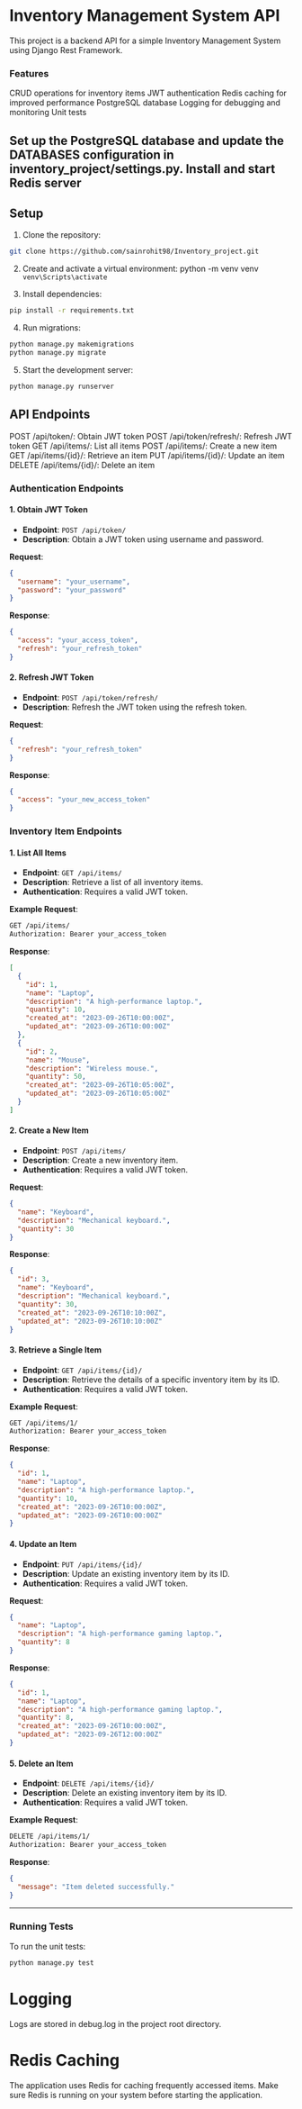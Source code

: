 # Inventory Management System API
This project is a backend API for a simple Inventory Management System using Django Rest Framework.

### Features
 CRUD operations for inventory items 
JWT authentication
Redis caching for improved performance
PostgreSQL database
Logging for debugging and monitoring
Unit tests


Set up the PostgreSQL database and update the DATABASES configuration in inventory_project/settings.py.
Install and start Redis server
---

## Setup


1. Clone the repository:

```bash
git clone https://github.com/sainrohit98/Inventory_project.git

```


2. Create and activate a virtual environment:
python -m venv venv
`venv\Scripts\activate`

3. Install dependencies:

```bash
pip install -r requirements.txt
```

4. Run migrations:

```bash
python manage.py makemigrations
python manage.py migrate
```

5. Start the development server:

```bash
python manage.py runserver
```


## API Endpoints

POST /api/token/: Obtain JWT token
POST /api/token/refresh/: Refresh JWT token
GET /api/items/: List all items
POST /api/items/: Create a new item
GET /api/items/{id}/: Retrieve an item
PUT /api/items/{id}/: Update an item
DELETE /api/items/{id}/: Delete an item


### Authentication Endpoints

#### 1. Obtain JWT Token
- **Endpoint**: `POST /api/token/`
- **Description**: Obtain a JWT token using username and password.

**Request**:
```json
{
  "username": "your_username",
  "password": "your_password"
}
```

**Response**:
```json
{
  "access": "your_access_token",
  "refresh": "your_refresh_token"
}
```

#### 2. Refresh JWT Token
- **Endpoint**: `POST /api/token/refresh/`
- **Description**: Refresh the JWT token using the refresh token.

**Request**:
```json
{
  "refresh": "your_refresh_token"
}
```

**Response**:
```json
{
  "access": "your_new_access_token"
}
```

### Inventory Item Endpoints

#### 1. List All Items
- **Endpoint**: `GET /api/items/`
- **Description**: Retrieve a list of all inventory items.
- **Authentication**: Requires a valid JWT token.

**Example Request**:
```bash
GET /api/items/
Authorization: Bearer your_access_token
```

**Response**:
```json
[
  {
    "id": 1,
    "name": "Laptop",
    "description": "A high-performance laptop.",
    "quantity": 10,
    "created_at": "2023-09-26T10:00:00Z",
    "updated_at": "2023-09-26T10:00:00Z"
  },
  {
    "id": 2,
    "name": "Mouse",
    "description": "Wireless mouse.",
    "quantity": 50,
    "created_at": "2023-09-26T10:05:00Z",
    "updated_at": "2023-09-26T10:05:00Z"
  }
]
```

#### 2. Create a New Item
- **Endpoint**: `POST /api/items/`
- **Description**: Create a new inventory item.
- **Authentication**: Requires a valid JWT token.

**Request**:
```json
{
  "name": "Keyboard",
  "description": "Mechanical keyboard.",
  "quantity": 30
}
```

**Response**:
```json
{
  "id": 3,
  "name": "Keyboard",
  "description": "Mechanical keyboard.",
  "quantity": 30,
  "created_at": "2023-09-26T10:10:00Z",
  "updated_at": "2023-09-26T10:10:00Z"
}
```

#### 3. Retrieve a Single Item
- **Endpoint**: `GET /api/items/{id}/`
- **Description**: Retrieve the details of a specific inventory item by its ID.
- **Authentication**: Requires a valid JWT token.

**Example Request**:
```bash
GET /api/items/1/
Authorization: Bearer your_access_token
```

**Response**:
```json
{
  "id": 1,
  "name": "Laptop",
  "description": "A high-performance laptop.",
  "quantity": 10,
  "created_at": "2023-09-26T10:00:00Z",
  "updated_at": "2023-09-26T10:00:00Z"
}
```

#### 4. Update an Item
- **Endpoint**: `PUT /api/items/{id}/`
- **Description**: Update an existing inventory item by its ID.
- **Authentication**: Requires a valid JWT token.

**Request**:
```json
{
  "name": "Laptop",
  "description": "A high-performance gaming laptop.",
  "quantity": 8
}
```

**Response**:
```json
{
  "id": 1,
  "name": "Laptop",
  "description": "A high-performance gaming laptop.",
  "quantity": 8,
  "created_at": "2023-09-26T10:00:00Z",
  "updated_at": "2023-09-26T12:00:00Z"
}
```

#### 5. Delete an Item
- **Endpoint**: `DELETE /api/items/{id}/`
- **Description**: Delete an existing inventory item by its ID.
- **Authentication**: Requires a valid JWT token.

**Example Request**:
```bash
DELETE /api/items/1/
Authorization: Bearer your_access_token
```

**Response**:
```json
{
  "message": "Item deleted successfully."
}
```

---

### Running Tests
To run the unit tests:
```bash
python manage.py test
```

# Logging
Logs are stored in debug.log in the project root directory.
# Redis Caching
The application uses Redis for caching frequently accessed items. Make sure Redis is running on your system before starting the application.